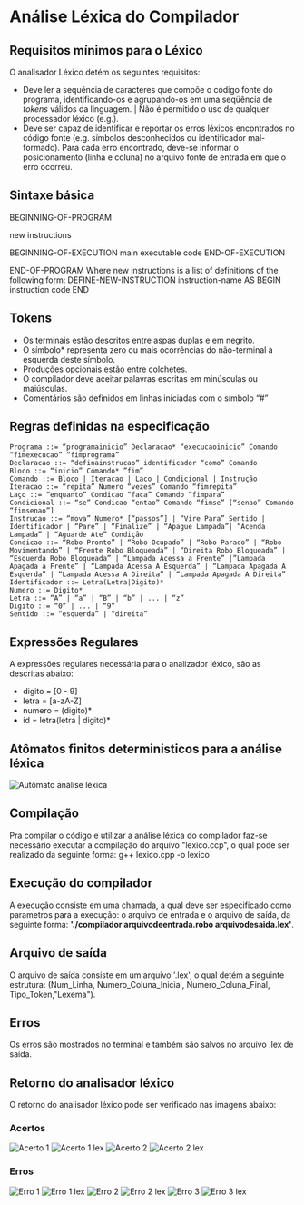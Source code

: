 # Análise Léxica do Compilador

## Requisitos mínimos para o Léxico

O analisador Léxico detém os seguintes requisitos:

 - Deve ler a sequência de caracteres que compõe o código fonte do programa, identificando-os e agrupando-os em uma seqüência de *tokens* válidos da linguagem. | Não é permitido o uso de qualquer processador léxico (e.g.).
 - Deve ser capaz de identificar e reportar os erros léxicos encontrados no código fonte (e.g. símbolos desconhecidos ou identificador mal-formado). Para cada	 erro encontrado, deve-se informar o posicionamento (linha e coluna) no arquivo fonte de entrada em que o erro ocorreu.

## Sintaxe básica

BEGINNING-OF-PROGRAM

 new instructions

 BEGINNING-OF-EXECUTION
   main executable code
 END-OF-EXECUTION

END-OF-PROGRAM
Where new instructions is a list of definitions of the following form:
DEFINE-NEW-INSTRUCTION instruction-name AS
BEGIN
  instruction code
END

## Tokens

 - Os terminais estão descritos entre aspas duplas e em negrito.
 - O símbolo* representa zero ou mais ocorrências do não-terminal à esquerda deste símbolo.
 - Produções opcionais estão entre colchetes.
 - O compilador deve aceitar palavras escritas em minúsculas ou maiúsculas.
 - Comentários são definidos em linhas iniciadas com o símbolo “#”

## Regras definidas na especificação

    Programa ::= “programainicio” Declaracao* “execucaoinicio” Comando “fimexecucao” “fimprograma”
    Declaracao ::= “definainstrucao” identificador “como” Comando
    Bloco ::= “inicio” Comando* ”fim”
    Comando ::= Bloco | Iteracao | Laco | Condicional | Instrução
    Iteracao ::= “repita” Numero “vezes” Comando “fimrepita”
    Laço ::= “enquanto” Condicao “faca” Comando “fimpara”
    Condicional ::= “se” Condicao “entao” Comando “fimse” [“senao” Comando “fimsenao”]
    Instrucao ::= “mova” Numero* [“passos”] | “Vire Para” Sentido | Identificador | “Pare” | “Finalize” | “Apague Lampada”| “Acenda Lampada” | “Aguarde Ate” Condição
    Condicao ::= “Robo Pronto” | “Robo Ocupado” | “Robo Parado” | “Robo Movimentando” | “Frente Robo Bloqueada” | “Direita Robo Bloqueada” | “Esquerda Robo Bloqueada” | “Lampada Acessa a Frente” |”Lampada Apagada a Frente” | “Lampada Acessa A Esquerda” | “Lampada Apagada A Esquerda” | “Lampada Acessa A Direita” | “Lampada Apagada A Direita”
    Identificador ::= Letra(Letra|Digito)*
    Numero ::= Digito*
    Letra ::= “A” | “a” | “B” | “b” | ... | “z”
    Digito ::= “0” | ... | “9”
    Sentido ::= “esquerda” | “direita”

## Expressões Regulares

A expressões regulares necessária para o analizador léxico, são as descritas abaixo:

 - digito = [0 - 9]
 - letra = [a-zA-Z]
 - numero = (digito)*
 - id = letra(letra | digito)*

## Atômatos finitos deterministicos para a análise léxica

![Autômato análise léxica](lexico.svg?sanitize=true)

## Compilação

Pra compilar o código e utilizar a análise léxica do compilador faz-se necessário executar a compilação do arquivo "lexico.ccp", o qual pode ser realizado da seguinte forma: g++ lexico.cpp -o lexico

## Execução do compilador

A execução consiste em uma chamada, a qual deve ser especificado como parametros para a execução: o arquivo de entrada e o arquivo de saída, da seguinte forma: **'./compilador arquivodeentrada.robo arquivodesaida.lex'**.

## Arquivo de saída

O arquivo de saída consiste em um arquivo '.lex', o qual detém a seguinte estrutura: (Num_Linha, Numero_Coluna_Inicial, Numero_Coluna_Final, Tipo_Token,"Lexema").

## Erros

Os erros são mostrados no terminal e também são salvos no arquivo .lex de saída.

## Retorno do analisador léxico

O retorno do analisador léxico pode ser verificado nas imagens abaixo:

### Acertos

![Acerto 1](imagens/print-acerto/print-in1.png)
![Acerto 1 lex](imagens/print-acerto/print-lex-in1.png)
![Acerto 2](imagens/print-acerto/print-in2.png)
![Acerto 2 lex](imagens/print-acerto/print-lex-in2.png)

### Erros

![Erro 1](imagens/print-erro/print-erro1.png)
![Erro 1 lex](imagens/print-erro/print-lex-erro1.png)
![Erro 2](imagens/print-erro/print-erro2.png)
![Erro 2 lex](imagens/print-erro/print-lex-erro2.png)
![Erro 3](imagens/print-erro/print-erro3.png)
![Erro 3 lex](imagens/print-erro/print-lex-erro3.png)